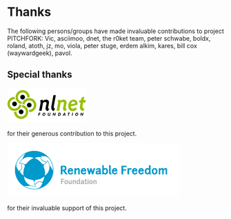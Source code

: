 # Thanks

The following persons/groups have made invaluable contributions to project
PITCHFORK: Vic, asciimoo, dnet, the r0ket team, peter schwabe,
boldx, roland, atoth, jz, mo, viola, peter stuge, erdem alkim, kares,
bill cox (waywardgeek), pavol.

## Special thanks

![NLnet Foundation](img/nlnet.gif)

for their generous contribution to this project.

![Renewable Freedom Foundation](img/rff.png)

for their invaluable support of this project.
